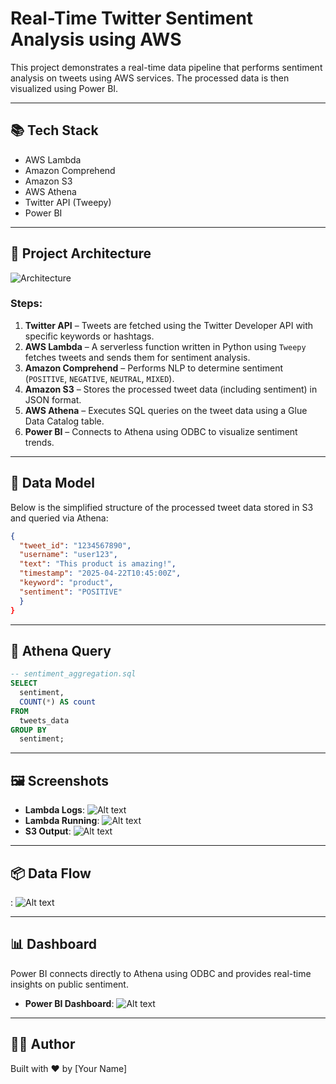 
# Real-Time Twitter Sentiment Analysis using AWS

This project demonstrates a real-time data pipeline that performs sentiment analysis on tweets using AWS services. The processed data is then visualized using Power BI.

---
## 📚 Tech Stack

- AWS Lambda
- Amazon Comprehend
- Amazon S3
- AWS Athena
- Twitter API (Tweepy)
- Power BI

---

## 📌 Project Architecture

![Architecture](architecture.png)

### Steps:
1. **Twitter API** – Tweets are fetched using the Twitter Developer API with specific keywords or hashtags.
2. **AWS Lambda** – A serverless function written in Python using `Tweepy` fetches tweets and sends them for sentiment analysis.
3. **Amazon Comprehend** – Performs NLP to determine sentiment (`POSITIVE`, `NEGATIVE`, `NEUTRAL`, `MIXED`).
4. **Amazon S3** – Stores the processed tweet data (including sentiment) in JSON format.
5. **AWS Athena** – Executes SQL queries on the tweet data using a Glue Data Catalog table.
6. **Power BI** – Connects to Athena using ODBC to visualize sentiment trends.

---
## 🧬 Data Model

Below is the simplified structure of the processed tweet data stored in S3 and queried via Athena:

```json
{
  "tweet_id": "1234567890",
  "username": "user123",
  "text": "This product is amazing!",
  "timestamp": "2025-04-22T10:45:00Z",
  "keyword": "product",
  "sentiment": "POSITIVE"
  }
}
```

---

## 🧾 Athena Query

```sql
-- sentiment_aggregation.sql
SELECT
  sentiment,
  COUNT(*) AS count
FROM
  tweets_data
GROUP BY
  sentiment;
```

---

## 🖼️ Screenshots

- **Lambda Logs**: ![Alt text](Screenshots/cloudwatch_logs.png)
- **Lambda Running**: ![Alt text](Screenshots/lambda_running.png)
- **S3 Output**: ![Alt text](Screenshots/S3_tweets.png)
---

## 📦 Data Flow

: ![Alt text](Screenshots/Dataflow.png)

---

## 📊 Dashboard

Power BI connects directly to Athena using ODBC and provides real-time insights on public sentiment.
- **Power BI Dashboard**: ![Alt text](Screenshots/powerbi_dashboard.png)
---



## 🧑‍💻 Author

Built with ❤️ by [Your Name]
